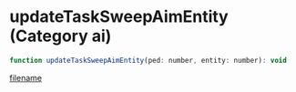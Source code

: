 # updateTaskSweepAimEntity (Category ai)

```js
function updateTaskSweepAimEntity(ped: number, entity: number): void
```

[filename](updateTaskSweepAimEntity_m.md ':include')